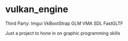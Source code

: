 # vulkan_engine

 Third Party:
Imgui
VkBootStrap
GLM
VMA
SDL
FastGLTF

Just a project to hone in on graphic programming skills
